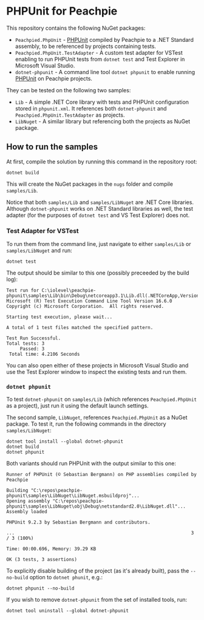 # PHPUnit for Peachpie

This repository contains the following NuGet packages:
- `Peachpied.PhpUnit` - [PHPUnit](https://phpunit.de) compiled by Peachpie to a .NET Standard assembly, to be referenced by projects containing tests.
- `Peachpied.PhpUnit.TestAdapter` - A custom test adapter for VSTest enabling to run PHPUnit tests from `dotnet test` and Test Explorer in Microsoft Visual Studio.
- `dotnet-phpunit` - A command line tool `dotnet phpunit` to enable running [PHPUnit](https://phpunit.de) on Peachpie projects.

They can be tested on the following two samples:
- `Lib` - A simple .NET Core library with tests and PHPUnit configuration stored in `phpunit.xml`. It references both `dotnet-phpunit` and `Peachpied.PhpUnit.TestAdapter` as projects.
- `LibNuget` - A similar library but referencing both the projects as NuGet package.

## How to run the samples

At first, compile the solution by running this command in the repository root:

```
dotnet build
```

This will create the NuGet packages in the `nugs` folder and compile `samples/Lib`.

Notice that both `samples/Lib` and `samples/LibNuget` are .NET Core libraries.
Although `dotnet-phpunit` works on .NET Standard libraries as well, the test adapter (for the purposes of `dotnet test` and VS Test Explorer) does not.

### Test Adapter for VSTest

To run them from the command line, just navigate to either `samples/Lib` or `samples/LibNuget` and run:

```
dotnet test
```

The output should be similar to this one (possibly preceeded by the build log):

```
Test run for C:\iolevel\peachpie-phpunit\samples\Lib\bin\Debug\netcoreapp3.1\Lib.dll(.NETCoreApp,Version=v3.1)
Microsoft (R) Test Execution Command Line Tool Version 16.6.0
Copyright (c) Microsoft Corporation.  All rights reserved.

Starting test execution, please wait...

A total of 1 test files matched the specified pattern.

Test Run Successful.
Total tests: 3
     Passed: 3
 Total time: 4.2106 Seconds
```

You can also open either of these projects in Microsoft Visual Studio and use the Test Explorer window to inspect the existing tests and run them.

### `dotnet phpunit`

To test `dotnet-phpunit` on `samples/Lib` (which references `Peachpied.PhpUnit` as a project), just run it using the default launch settings.

The second sample, `LibNuget`, references `Peachpied.PhpUnit` as a NuGet package.
To test it, run the following commands in the directory `samples/LibNuget`:

```
dotnet tool install --global dotnet-phpunit
dotnet build
dotnet phpunit
```

Both variants should run PHPUnit with the output similar to this one:
```
Runner of PHPUnit (© Sebastian Bergmann) on PHP assemblies compiled by Peachpie

Building "C:\repos\peachpie-phpunit\samples\LibNuget\LibNuget.msbuildproj"...
Opening assembly "C:\repos\peachpie-phpunit\samples\LibNuget\obj\Debug\netstandard2.0\LibNuget.dll"...
Assembly loaded

PHPUnit 9.2.3 by Sebastian Bergmann and contributors.

...                                                                 3 / 3 (100%)

Time: 00:00.696, Memory: 39.29 KB

OK (3 tests, 3 assertions)
```

To explicitly disable building of the project (as it's already built), pass the `--no-build` option to `dotnet phunit`, e.g.:

```
dotnet phpunit --no-build
```

If you wish to remove `dotnet-phpunit` from the set of installed tools, run:

```
dotnet tool uninstall --global dotnet-phpunit
```
